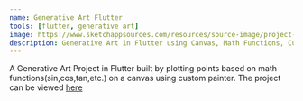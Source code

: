 ```yaml
---
name: Generative Art Flutter
tools: [flutter, generative art]
image: https://www.sketchappsources.com/resources/source-image/project-neon-groove-music-ui.png
description: Generative Art in Flutter using Canvas, Math Functions, Custom Painter and some tweaks :art:
---
```


A Generative Art Project in Flutter built by plotting points based on math functions(sin,cos,tan,etc.) on a canvas using custom painter. The project can be viewed [here](https://github.com/sunchit17/Flutter-Generative-Art)
